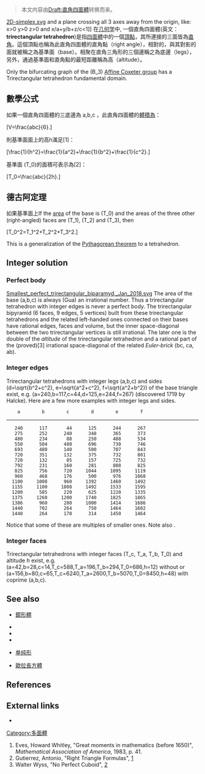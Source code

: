 > 本文内容由[Draft:直角四面體](https://zh.wikipedia.org/wiki/Draft:直角四面體)转换而来。


[2D-simplex.svg](https://zh.wikipedia.org/wiki/File:2D-simplex.svg "fig:2D-simplex.svg") and a plane crossing all 3 axes away from the origin, like:
x\>0
y\>0
z\>0
and x/a+y/b+z/c\<1\]\] 在[几何学](../Page/几何学.md "wikilink")中, 一個直角四面體(英文： **trirectangular tetrahedron**)是指[四面體](../Page/四面體.md "wikilink")中的一個[頂點](../Page/頂點_\(幾何\).md "wikilink")，其所連接的三面皆為[直角](../Page/直角.md "wikilink")。這個頂點也稱為此直角四面體的直角點（right angle），相對的，與其對影的面就被稱之為基準面（base）。相聚在直角三角形的三個邊稱之為底邊（legs），另外，通過基準面和直角點的最短距離稱為高（altitude）。

Only the bifurcating graph of the \(B_3\) [Affine Coxeter group](../Page/考克斯特群.md "wikilink") has a Trirectangular tetrahedron fundamental domain.

## 數學公式

如果一個直角四面體的三底邊為 a,b,c ，此直角四面體的[體積為](../Page/体积.md "wikilink")：

\[V=\frac{abc}{6}.\]

則基準面面上的高h滿足\[1\]：

\[\frac{1}{h^2}=\frac{1}{a^2}+\frac{1}{b^2}+\frac{1}{c^2}.\]

基準面 \(T_0\)的面積可表示為\[2\]：

\[T_0=\frac{abc}{2h}.\]

## 德古阿定理

如果基準面上If the [area](../Page/面积.md "wikilink") of the base is \(T_0\) and the areas of the three other (right-angled) faces are \(T_1\), \(T_2\) and \(T_3\), then

\[T_0^2=T_1^2+T_2^2+T_3^2.\]

This is a generalization of the [Pythagorean theorem](../Page/勾股定理.md "wikilink") to a tetrahedron.

## Integer solution

### Perfect body

[Smallest_perfect_trirectangular_biparamyd,_Jan_2018.svg](https://zh.wikipedia.org/wiki/File:Smallest_perfect_trirectangular_biparamyd,_Jan_2018.svg "fig:Smallest_perfect_trirectangular_biparamyd,_Jan_2018.svg") The area of the base (a,b,c) is always (Gua) an irrational number. Thus a trirectangular tetrahedron with integer edges is never a perfect body. The trirectangular bipyramid (6 faces, 9 edges, 5 vertices) built from these trirectangular tetrahedrons and the related left-handed ones connected on their bases have rational edges, faces and volume, but the inner space-diagonal between the two trirectangular vertices is still irrational. The later one is the double of the *altitude* of the trirectangular tetrahedron and a rational part of the (proved)\[3\] irrational space-diagonal of the related *Euler-brick* (bc, ca, ab).

### Integer edges

Trirectangular tetrahedrons with integer legs \(a,b,c\) and sides \(d=\sqrt{b^2+c^2}, e=\sqrt{a^2+c^2}, f=\sqrt{a^2+b^2}\) of the base triangle exist, e.g. \(a=240,b=117,c=44,d=125,e=244,f=267\) (discovered 1719 by Halcke). Here are a few more examples with integer legs and sides.

`    a        b        c        d        e        f `

-----

`   240      117       44      125      244      267`
`   275      252      240      348      365      373`
`   480      234       88      250      488      534`
`   550      504      480      696      730      746`
`   693      480      140      500      707      843`
`   720      351      132      375      732      801`
`   720      132       85      157      725      732`
`   792      231      160      281      808      825`
`   825      756      720     1044     1095     1119`
`   960      468      176      500      976     1068`
`  1100     1008      960     1392     1460     1492`
`  1155     1100     1008     1492     1533     1595`
`  1200      585      220      625     1220     1335`
`  1375     1260     1200     1740     1825     1865`
`  1386      960      280     1000     1414     1686`
`  1440      702      264      750     1464     1602`
`  1440      264      170      314     1450     1464`

Notice that some of these are multiples of smaller ones. Note also .

### Integer faces

Trirectangular tetrahedrons with integer faces \(T_c, T_a, T_b, T_0\) and altitude *h* exist, e.g. \(a=42,b=28,c=14,T_c=588,T_a=196,T_b=294,T_0=686,h=12\) without or \(a=156,b=80,c=65,T_c=6240,T_a=2600,T_b=5070,T_0=8450,h=48\) with coprime \(a,b,c\).

## See also

  - [鍥形體](../Page/鍥形體.md "wikilink")

  -
  -
  -
  - [单纯形](../Page/单纯形.md "wikilink")

  - [歐拉長方體](../Page/歐拉長方體.md "wikilink")

## References

## External links

  -
[Category:多面體](https://zh.wikipedia.org/wiki/Category:多面體 "wikilink")

1.  Eves, Howard Whitley, "Great moments in mathematics (before 1650)", *Mathematical Association of America*, 1983, p. 41.
2.  Gutierrez, Antonio, "Right Triangle Formulas", [1](http://gogeometry.com/pythagoras/right_triangle_formulas_facts.htm)
3.  Walter Wyss, "No Perfect Cuboid", [2](https://arxiv.org/pdf/1506.02215.pdf)